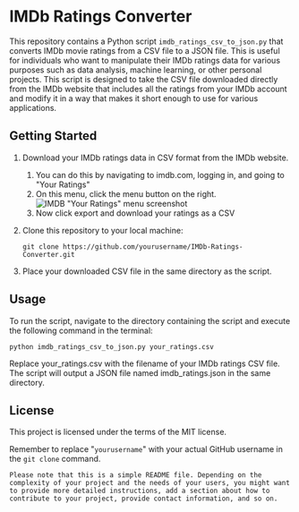 # IMDb Ratings Converter

This repository contains a Python script `imdb_ratings_csv_to_json.py` that converts IMDb movie ratings from a CSV file to a JSON file. This is useful for individuals who want to manipulate their IMDb ratings data for various purposes such as data analysis, machine learning, or other personal projects. This script is designed to take the CSV file downloaded directly from the IMDb website that includes all the ratings from your IMDb account and modify it in a way that makes it short enough to use for various applications.

## Getting Started

1. Download your IMDb ratings data in CSV format from the IMDb website.

   1. You can do this by navigating to imdb.com, logging in, and going to "Your Ratings"
   2. On this menu, click the menu button on the right. ![IMDB "Your Ratings" menu screenshot](https://github.com/fjbarrett/IMDbRatings2JSON/blob/main/account-ratings.png?raw=true)
   3. Now click export and download your ratings as a CSV

2. Clone this repository to your local machine:

   ```shell
   git clone https://github.com/yourusername/IMDb-Ratings-Converter.git
   ```

3. Place your downloaded CSV file in the same directory as the script.

## Usage

To run the script, navigate to the directory containing the script and execute the following command in the terminal:

```shell
python imdb_ratings_csv_to_json.py your_ratings.csv
```

Replace your_ratings.csv with the filename of your IMDb ratings CSV file. The script will output a JSON file named imdb_ratings.json in the same directory.

## License

This project is licensed under the terms of the MIT license.

Remember to replace "`yourusername`" with your actual GitHub username in the `git clone` command.

```shell
Please note that this is a simple README file. Depending on the complexity of your project and the needs of your users, you might want to provide more detailed instructions, add a section about how to contribute to your project, provide contact information, and so on.
```
